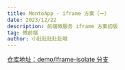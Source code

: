 ```yaml
---
title: MontoApp - iframe 方案（一）
date: 2023/12/22
description: 前端微服务 iframe 方案初版
tag: 微前端
author: 小肚肚肚肚肚哦
---
```


[仓库地址：demo/iframe-isolate 分支](git@github.com:duheng1992/monto-app.git)